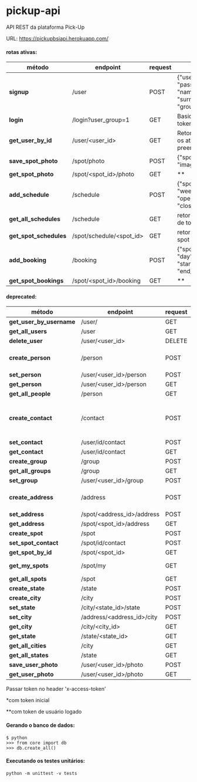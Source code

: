 # pickup-api
API REST da plataforma Pick-Up

URL: https://pickupbsiapi.herokuapp.com/

#### rotas ativas:

método | endpoint | request | obs:
------------ | ------------- | ------------- | -------------
**signup** | /user | POST | {"username": "chandler", "password": "123456", "name":"Chandler", "surname":"Bing", "group_id":"1"}
**login** | /login?user_group=1 | GET | Basic Auth. Retorna um token JWT
**get_user_by_id** | /user/<user_id> | GET | Retorna usuário com todos os atributos preenchidos.**
**save_spot_photo** | /spot/photo | POST | {"spot_id":"42", "image":"*bytearray"}**
**get_spot_photo** | /spot/<spot_id>/photo | GET | **
**add_schedule** | /schedule | POST | {"spot_id":"42", "week_day":"4", "opening_time":"06:00:00", "closing_time":"22:00:00"}
**get_all_schedules** | /schedule | GET | retorna todos os schedules de todos os spots
**get_spot_schedules** | /spot/schedule/<spot_id> | GET | retorna os horários de um spot específico
**add_booking** | /booking | POST | {"spot_id":"42" "day":"01/01/2020", "start_time":"20:00:00", "end_time":"21:00:00"}
**get_spot_bookings** | /spot/<spot_id>/booking | GET | **




#### deprecated:
método | endpoint | request | obs:
------------ | ------------- | ------------- | -------------
**get_user_by_username** | /user/<username> | GET | **
**get_all_users** | /user | GET | **
**delete_user** | /user/<user_id> | DELETE | /user/1
**create_person** | /person | POST | {"name":"Chandler", "surname":"Bing"}* (retorna "person_id" que foi criado)*
**set_person** | /user/<user_id>/person | POST | {"person_id":"1"}
**get_person** | /user/<user_id>/person | GET | **
**get_all_people** | /person | GET | **
**create_contact** | /contact | POST | {"email": "chandler@friends.com", "phone": "55888999999"}* (retorna "contact_id" que foi criado)
**set_contact** | /user/id/contact | POST | {"contact_id":"1"}*
**get_contact** | /user/id/contact | GET |  **
**create_group** | /group | POST | {"group_name":"jogador"}**
**get_all_groups** | /group | GET | **
**set_group** | /user/<user_id>/group | POST | {"group":"jogador"}
**create_address** | /address | POST | {"street":"Baker", "number":"221", "neighborhood":"Marylebone"}**
**set_address** | /spot/<address_id>/address | POST | {"address_id":"1"}**
**get_address** | /spot/<spot_id>/address | GET | **
**create_spot** | /spot | POST | {"spot_name": "Ilha do Retiro"}**
**set_spot_contact** | /spot/id/contact | POST | {"group":"jogador"}**
**get_spot_by_id** | /spot/<spot_id> | GET | **
**get_my_spots** | /spot/my | GET | retorna os espaços do proprietário logado**
**get_all_spots** | /spot | GET | retorna todos os espaços**
**create_state** | /state | POST | {"state_name":"Pernambuco"}**
**create_city** | /city | POST | {"city_name":"Recife"}**
**set_state** | /city/<state_id>/state | POST | {"state_name":"Bahia"}**
**set_city** | /address/<address_id>/city | POST | {"city_id":"5"}**
**get_city** | /city/<city_id> | GET | **
**get_state** | /state/<state_id> | GET | **
**get_all_cities** | /city | GET | **
**get_all_states** | /state | GET | **
**save_user_photo** | /user/<user_id>/photo | POST | **
**get_user_photo** | /user/<user_id>/photo | GET | **

Passar token no header 'x-access-token'

*com token inicial

**com token de usuário logado

#### Gerando o banco de dados:

```
$ python
>>> from core import db
>>> db.create_all()
```

#### Executando os testes unitários:

```
python -m unittest -v tests
```
